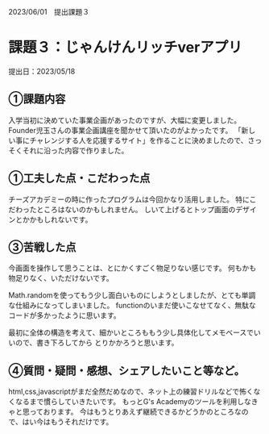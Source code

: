 2023/06/01　提出課題３
# 課題３：じゃんけんリッチverアプリ

提出日：2023/05/18
## ①課題内容
入学当初に決めていた事業企画があったのですが、大幅に変更しました。
Founder児玉さんの事業企画講座を聞かせて頂いたのがよかったです。
「新しい事にチャレンジする人を応援するサイト」を作ることに決めましたので、さっそくそれに沿った内容で作りました。
  
## ①工夫した点・こだわった点
チーズアカデミーの時に作ったプログラムは今回かなり活用しました。
特にこだわったところはないのかもしれません。
しいて上げるとトップ画面のデザインとかかもしれないです。

## ③苦戦した点
今画面を操作して思うことは、とにかくすごく物足りない感じです。
何もかも物足りなく、いただけないです。

Math.randomを使ってもう少し面白いものにしようとしましたが、とても単調な仕組みになってしまいました。
functionのいまだ使いこなせてなく、無駄なコードが多かったように思います。

最初に全体の構造を考えて、細かいところももう少し具体化してメモベースでいいので、書き下ろしてから
とりかかろうと思います。

## ④質問・疑問・感想、シェアしたいこと等など。
html,css,javascriptがまだ全然だめなので、ネット上の練習ドリルなどで怖くなくなるまで慣らしていきたいです。
もっとG's Academyのツールを利用しなきゃと思っております。
今はもうとりあえず継続できるかどうかのところなので、はい今はもうそれだけです。
